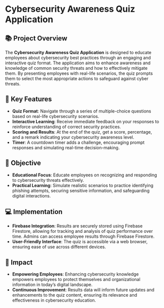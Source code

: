 # Cybersecurity Awareness Quiz Application



## 📚 Project Overview

The **Cybersecurity Awareness Quiz Application** is designed to educate employees about cybersecurity best practices through an engaging and interactive quiz format. The application aims to enhance awareness and knowledge of common security threats and how to effectively mitigate them. By presenting employees with real-life scenarios, the quiz prompts them to select the most appropriate actions to safeguard against cyber threats.

## 🚀 Key Features

- **Quiz Format**: Navigate through a series of multiple-choice questions based on real-life cybersecurity scenarios.
- **Interactive Learning**: Receive immediate feedback on your responses to reinforce understanding of correct security practices.
- **Scoring and Results**: At the end of the quiz, get a score, percentage, and a remark indicating your cybersecurity awareness level.
- **Timer**: A countdown timer adds a challenge, encouraging prompt responses and simulating real-time decision-making.

## 🎯 Objective

- **Educational Focus**: Educate employees on recognizing and responding to cybersecurity threats effectively.
- **Practical Learning**: Simulate realistic scenarios to practice identifying phishing attempts, securing sensitive information, and safeguarding digital interactions.

## 💻 Implementation

- **Firebase Integration**: Results are securely stored using Firebase Firestore, allowing for tracking and analysis of quiz performance over time. Admins can access employee results through Firebase Firestore.
- **User-Friendly Interface**: The quiz is accessible via a web browser, ensuring ease of use across different devices.

## 🌟 Impact

- **Empowering Employees**: Enhancing cybersecurity knowledge empowers employees to protect themselves and organizational information in today’s digital landscape.
- **Continuous Improvement**: Results data will inform future updates and enhancements to the quiz content, ensuring its relevance and effectiveness in cybersecurity education.


